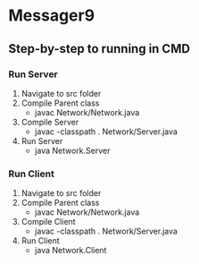 # Messager9
## Step-by-step to running in CMD
### Run Server
1. Navigate to src folder
2. Compile Parent class
	- javac Network/Network.java
3. Compile Server
	- javac -classpath . Network/Server.java
4. Run Server
	- java Network.Server <port>
	
### Run Client
1. Navigate to src folder
2. Compile Parent class
	- javac Network/Network.java
3. Compile Client
	- javac -classpath . Network/Server.java
4. Run Client
	- java Network.Client <ipv4><port>